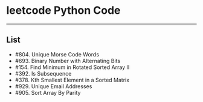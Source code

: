 # leetcode Python Code
-------
## List

- #804. Unique Morse Code Words
- #693. Binary Number with Alternating Bits
- #154. Find Minimum in Rotated Sorted Array II
- #392. Is Subsequence
- #378. Kth Smallest Element in a Sorted Matrix
- #929. Unique Email Addresses
- #905. Sort Array By Parity
